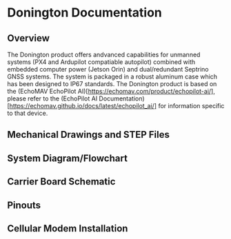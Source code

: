 # Donington Documentation

## Overview

The Donington product offers andvanced capabilities for unmanned systems (PX4 and Ardupilot compatiable autopilot) combined with embedded computer power (Jetson Orin) and dual/redundant Septrino GNSS systems. The system is packaged in a robust aluminum case which has been designed to IP67 standards. The Donington product is based on the (EchoMAV EchoPilot AI)[https://echomav.com/product/echopilot-ai/], please refer to the (EchoPilot AI Documentation)[https://echomav.github.io/docs/latest/echopilot_ai/] for information specific to that device.

## Mechanical Drawings and STEP Files

## System Diagram/Flowchart

## Carrier Board Schematic

## Pinouts

## Cellular Modem Installation




